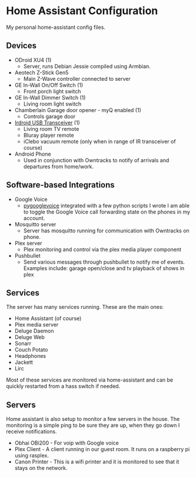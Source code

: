 # Home Assistant Configuration

My personal home-assistant config files.

## Devices

 * ODroid XU4 (1)
     * Server, runs Debian Jessie compiled using Armbian.
 * Aeotech Z-Stick Gen5
     * Main Z-Wave controller connected to server
 * GE In-Wall On/Off Switch (1)
     * Front porch light switch
 * GE In-Wall Dimmer Switch (1)
     * Living room light switch
 * Chamberlain Garage door opener - myQ enabled (1)
     * Controls garage door
 * [Irdroid USB Transceiver](http://www.irdroid.com/irdroid-usb-ir-transceiver/) (1)
     * Living room TV remote
     * Bluray player remote
     * iClebo vacuum remote (only when in range of IR transceiver of course)
 * Android Phone
     * Used in conjunction with Owntracks to notify of arrivals and departures from home/work.

## Software-based Integrations

 * Google Voice
     * [pygooglevoice](https://github.com/pettazz/pygooglevoice) integrated with a few python scripts I wrote I am able to toggle the Google Voice call forwarding state on the phones in my account.
 * Mosquitto server
     * Server has mosquitto running for communication with Owntracks on phone.
 * Plex server
     * Plex monitoring and control via the plex media player component
 * Pushbullet
     * Send various messages through pushbullet to notify me of events. Examples include: garage open/close and tv playback of shows in plex

## Services

The server has many services running. These are the main ones:

 * Home Assistant (of course)
 * Plex media server
 * Deluge Daemon
 * Deluge Web
 * Sonarr
 * Couch Potato
 * Headphones
 * Jackett
 * Lirc

Most of these services are monitored via home-assistant and can be quickly restarted from a hass switch if needed.

## Servers
Home assistant is also setup to monitor a few servers in the house. The monitoring is a simple ping to be sure they are up, when they go down I receive notifications.

 * Obhai OBi200 - For voip with Google voice
 * Plex Client - A client running in our guest room. It runs on a raspberry pi using rasplex.
 * Canon Printer - This is a wifi printer and it is monitored to see that it stays on the network.
